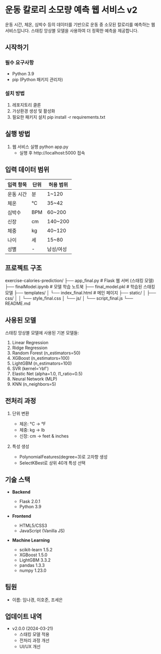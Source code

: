 # 운동 칼로리 소모량 예측 웹 서비스 v2

운동 시간, 체온, 심박수 등의 데이터를 기반으로 운동 중 소모된 칼로리를 예측하는 웹 서비스입니다.
스태킹 앙상블 모델을 사용하여 더 정확한 예측을 제공합니다.

## 시작하기

### 필수 요구사항

- Python 3.9
- pip (Python 패키지 관리자)

### 설치 방법

1. 레포지토리 클론
2. 가상환경 생성 및 활성화
3. 필요한 패키지 설치
    pip install -r requirements.txt


## 실행 방법


1. 웹 서비스 실행
    python app.py
    - 실행 후 http://localhost:5000 접속

## 입력 데이터 범위
| 입력 항목 | 단위 | 허용 범위 |
|---------|------|----------|
| 운동 시간 | 분 | 1~120 |
| 체온 | °C | 35~42 |
| 심박수 | BPM | 60~200 |
| 신장 | cm | 140~200 |
| 체중 | kg | 40~120 |
| 나이 | 세 | 15~80 |
| 성별 | - | 남성/여성 |

## 프로젝트 구조
exercise-calories-prediction/
├── app_final.py # Flask 웹 서버 (스태킹 모델)
├── finalModel.ipynb # 모델 학습 노트북
├── final_model.pkl # 학습된 스태킹 모델
├── templates/
│ └── index_final.html # 메인 페이지
├── static/
│ ├── css/
│ │ └── style_final.css
│ └── js/
│ └── script_final.js
└── README.md



## 사용된 모델

스태킹 앙상블 모델에 사용된 기본 모델들:
1. Linear Regression
2. Ridge Regression
3. Random Forest (n_estimators=50)
4. XGBoost (n_estimators=100)
5. LightGBM (n_estimators=100)
6. SVR (kernel='rbf')
7. Elastic Net (alpha=1.0, l1_ratio=0.5)
8. Neural Network (MLP)
9. KNN (n_neighbors=5)

## 전처리 과정

1. 단위 변환
   - 체온: °C → °F
   - 체중: kg → lb
   - 신장: cm → feet & inches

2. 특성 생성
   - PolynomialFeatures(degree=3)로 고차항 생성
   - SelectKBest로 상위 40개 특성 선택

## 기술 스택

- **Backend**
  - Flask 2.0.1
  - Python 3.9

- **Frontend**
  - HTML5/CSS3
  - JavaScript (Vanilla JS)

- **Machine Learning**
  - scikit-learn 1.5.2
  - XGBoost 1.5.0
  - LightGBM 3.3.2
  - pandas 1.3.3
  - numpy 1.23.0

## 팀원

- 이름: 임나경, 이호준, 조세은

## 업데이트 내역

- v2.0.0 (2024-03-21)
  - 스태킹 모델 적용
  - 전처리 과정 개선
  - UI/UX 개선
